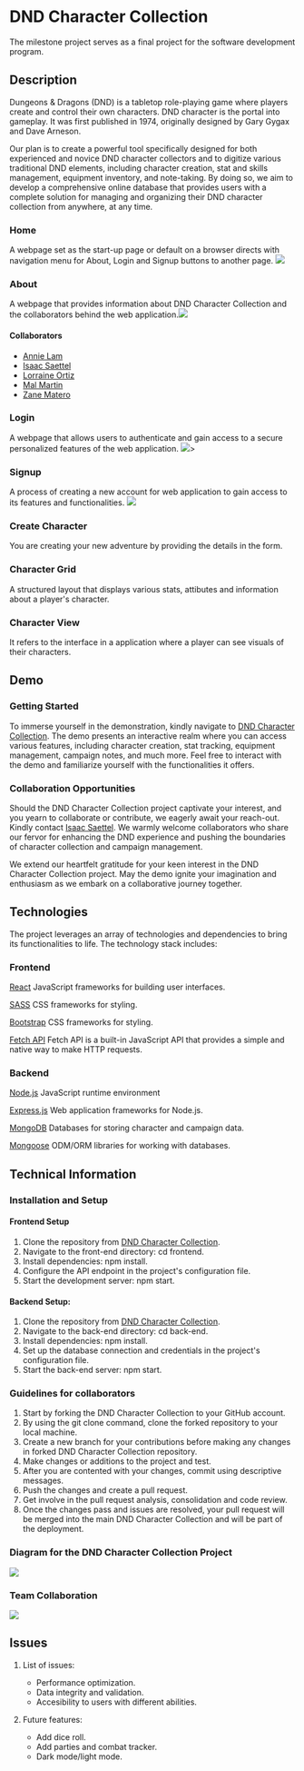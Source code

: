 # DND Character Collection

The milestone project serves as a final project for the software development program.

<!-- Description
    This is the first exposure someone may have to our application. Be sure to clearly and thoroughly describe the functionality and features of your application.
    It is perfectly acceptable to include gifs and images to more clearly describe our brilliant project. -->
## Description

Dungeons & Dragons (DND) is a tabletop role-playing game where players create and control their own characters. DND character is the portal into gameplay. It was first published in 1974, originally designed by Gary Gygax and Dave Arneson. 

Our plan is to create a powerful tool specifically designed for both experienced and novice DND character collectors and to digitize various traditional DND elements, including character creation, stat and skills management, equipment inventory, and note-taking. By doing so, we aim to develop a comprehensive online database that provides users with a complete solution for managing and organizing their DND character collection from anywhere, at any time.

### Home

A webpage set as the start-up page or default on a browser directs with navigation menu for About, Login and Signup buttons to another page. <img src= "https://github.com/test/DND- Character-Collection/DND Character Collection/frontend/readmeImages/home.png">

### About

A webpage that provides information about DND Character Collection and the collaborators behind the web application.<img src="https://github.com/test/DND- Character-Collection/DND Character Collection/frontend/readmeImages/about.png">

#### Collaborators

* [Annie Lam](https://github.com/annielam0623/)
* [Isaac Saettel](https://github.com/INS140/)
* [Lorraine Ortiz](https://github.com/leslieportiz/)
* [Mal Martin](https://github.com/MalMWare/)
* [Zane Matero](https://github.com/zanematero/)

### Login

A webpage that allows users to authenticate and gain access to a secure personalized features of the web application. 
<img src="https://github.com/test/DND- Character-Collection/DND Character Collection/frontend/readmeImages/login.png">>

### Signup

A process of creating a new account for web application to gain access to its features and functionalities. <img src="https://github.com/test/DND- Character-Collection/DND Character Collection/frontend/readmeImages/signup.png">

### Create Character

You are creating your new adventure by providing the details in the form. 

### Character Grid

A structured layout that displays various stats, attibutes and information about a player's character.  

### Character View

It refers to the interface in a application where a player can see visuals of their characters. 

<!-- Demo
    Obviously, this is only possible if a working demo of the project is already hosted somewhere.
    Including a demo of a project may make all the difference when attracting collaborators. -->
## Demo

### Getting Started 

To immerse yourself in the demonstration, kindly navigate to [DND Character Collection](https://github.com/INS140/DnD-Character-Collection/). The demo presents an interactive realm where you can access various features, including character creation, stat tracking, equipment management, campaign notes, and much more. Feel free to interact with the demo and familiarize yourself with the functionalities it offers.

### Collaboration Opportunities

Should the DND Character Collection project captivate your interest, and you yearn to collaborate or contribute, we eagerly await your reach-out. Kindly contact [Isaac Saettel](https://github.com/INS140/). We warmly welcome collaborators who share our fervor for enhancing the DND experience and pushing the boundaries of character collection and campaign management.

We extend our heartfelt gratitude for your keen interest in the DND Character Collection project. May the demo ignite your imagination and enthusiasm as we embark on a collaborative journey together.

<!-- Technologies
    Be sure to include all dependencies when listing the stack. -->
## Technologies

The project leverages an array of technologies and dependencies to bring its functionalities to life. The technology stack includes:

### Frontend

[React](https://react.dev/)
JavaScript frameworks for building user interfaces.

[SASS](https://sass-lang.com/)
CSS frameworks for styling.

[Bootstrap](https://getbootstrap.com/)
CSS frameworks for styling.

[Fetch API](https://www.javascripttutorial.net/javascript-fetch-api/)
Fetch API is a built-in JavaScript API that provides a simple and native way to make HTTP requests. 

### Backend

[Node.js](https://nodejs.org/en)
JavaScript runtime environment

[Express.js](https://expressjs.com/)
Web application frameworks for Node.js.

[MongoDB](https://www.mongodb.com/)
Databases for storing character and campaign data.

[Mongoose](https://mongoosejs.com/)
ODM/ORM libraries for working with databases.

<!-- Technical Information
    This is the place to list all installation and setup instructions. It is quite common to have separate directions for separate parts of a project (front end, back end, etc)
    Include information regarding the coding standards used in the project to ensure regularity between contributions.
    Include directions concerning how to contribute to the project. -->
## Technical Information

### Installation and Setup 

#### Frontend Setup

1. Clone the repository from [DND Character Collection](https://github.com/INS140/DnD-Character-Collection.git/).
2. Navigate to the front-end directory: cd frontend.
3. Install dependencies: npm install.
4. Configure the API endpoint in the project's configuration file.
5. Start the development server: npm start.

#### Backend Setup:

1. Clone the repository from [DND Character Collection](https://github.com/INS140/DnD-Character-Collection.git/).
2. Navigate to the back-end directory: cd back-end.
3. Install dependencies: npm install.
4. Set up the database connection and credentials in the project's configuration file.
5. Start the back-end server: npm start.

### Guidelines for collaborators

1. Start by forking the DND Character Collection to your GitHub account.
2. By using the git clone command, clone the forked repository to your local machine. 
3. Create a new branch for your contributions before making any changes in forked DND Character Collection repository.
4. Make changes or additions to the project and test.
5. After you are contented with your changes, commit using descriptive messages.
6. Push the changes and create a pull request.
7. Get involve in the pull request analysis, consolidation and code review.
8. Once the changes pass and issues are resolved, your pull request will be merged into the main DND Character Collection and will be part of the deployment. 

### Diagram for the DND Character Collection Project

<img src= "https://github.com/test/DND- Character-Collection/DND Character Collection/frontend/readmeImages/diagramformsp3.png">

### Team Collaboration

<img src= "https://github.com/test/DND- Character-Collection/DND Character Collection/frontend/readmeImages/trello.png">


## Issues

1. List of issues: 
    * Performance optimization.
    * Data integrity and validation.
    * Accesibility to users with different abilities. 
    

2. Future features:
    * Add dice roll.
    * Add parties and combat tracker.
    * Dark mode/light mode.
    
